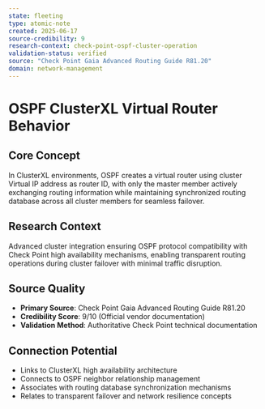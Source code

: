 ```yaml
---
state: fleeting
type: atomic-note
created: 2025-06-17
source-credibility: 9
research-context: check-point-ospf-cluster-operation
validation-status: verified
source: "Check Point Gaia Advanced Routing Guide R81.20"
domain: network-management
---
```


# OSPF ClusterXL Virtual Router Behavior

## Core Concept
In ClusterXL environments, OSPF creates a virtual router using cluster Virtual IP address as router ID, with only the master member actively exchanging routing information while maintaining synchronized routing database across all cluster members for seamless failover.

## Research Context
Advanced cluster integration ensuring OSPF protocol compatibility with Check Point high availability mechanisms, enabling transparent routing operations during cluster failover with minimal traffic disruption.

## Source Quality
- **Primary Source**: Check Point Gaia Advanced Routing Guide R81.20
- **Credibility Score**: 9/10 (Official vendor documentation)
- **Validation Method**: Authoritative Check Point technical documentation

## Connection Potential
- Links to ClusterXL high availability architecture
- Connects to OSPF neighbor relationship management
- Associates with routing database synchronization mechanisms
- Relates to transparent failover and network resilience concepts